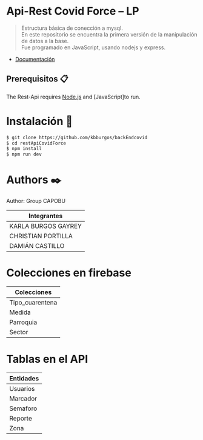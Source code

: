 # Api-Rest Covid Force – LP

> <p align="justify"> Estructura básica de conección a mysql. <br>En este repositorio se encuentra la primera versión de la manipulación de datos a la base. <br>Fue programado en JavaScript, usando nodejs y express.</p>

- [Documentación](https://github.com/kbburgos/backEndcovid/blob/master/docs/index.html)

## Prerequisitos 📋

The Rest-Api requires [Node.js](https://nodejs.org/) and [JavaScript]to run.

# Instalación 🔧

```sh
$ git clone https://github.com/kbburgos/backEndcovid
$ cd restApiCovidForce
$ npm install
$ npm run dev
```

# Authors ✒️

Author: Group CAPOBU

| Integrantes         |
| ------------------- |
| KARLA BURGOS GAYREY |
| CHRISTIAN PORTILLA  |
| DAMIÁN CASTILLO     |



# Colecciones en firebase

| Colecciones        |
| ------------------- |
| Tipo_cuarentena |
| Medida  |
| Parroquia    |
| Sector  |



# Tablas en el API

| Entidades       |
| ------------------- |
| Usuarios |
| Marcador  |
| Semaforo    |
| Reporte  |
| Zona  |